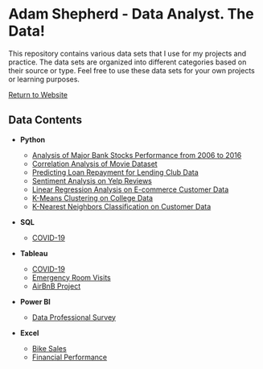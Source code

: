 # Adam Shepherd - Data Analyst. The Data!

This repository contains various data sets that I use for my projects and practice. The data sets are organized into different categories based on their source or type. Feel free to use these data sets for your own projects or learning purposes.

[Return to Website](https://adamshepherd36.github.io/)

## Data Contents
   - **Python**
      - [Analysis of Major Bank Stocks Performance from 2006 to 2016](https://www.google.com/finance/?hl=en)
      - [Correlation Analysis of Movie Dataset](https://github.com/Adamshepherd36/My_data/blob/main/Movies_data.csv)
      - [Predicting Loan Repayment for Lending Club Data](https://www.kaggle.com/datasets/epsilon22/lending-club-loan-two)  
      - [Sentiment Analysis on Yelp Reviews](https://github.com/Adamshepherd36/My_data/blob/main/yelp.csv)  
      - [Linear Regression Analysis on E-commerce Customer Data](https://github.com/Adamshepherd36/My_data/blob/main/Ecommerce_Customers)  
      - [K-Means Clustering on College Data](https://github.com/Adamshepherd36/My_data/blob/main/College_Data) 
      - [K-Nearest Neighbors Classification on Customer Data](https://github.com/Adamshepherd36/My_data/blob/main/KNN_Project_Data)

  - **SQL**
      - [COVID-19](https://ourworldindata.org/covid-deaths)

  - **Tableau**
      - [COVID-19](https://ourworldindata.org/covid-deaths)
      - [Emergency Room Visits](https://github.com/Adamshepherd36/My_data/blob/main/Hospital%20ER.csv)
      - [AirBnB Project](https://www.kaggle.com/datasets/alexanderfreberg/airbnb-listings-2016-dataset)

- **Power BI**
   - [Data Professional Survey](https://github.com/Adamshepherd36/My_data/blob/main/AnalyticsCareer_Data.xlsx)

- **Excel**
   - [Bike Sales](https://github.com/Adamshepherd36/My_data/blob/main/Bike%20Sales%20Data.xlsx)
   - [Financial Performance](https://github.com/Adamshepherd36/My_data/blob/main/Financial%20P%26L%2C%20BS%20Data.xlsx)
  
